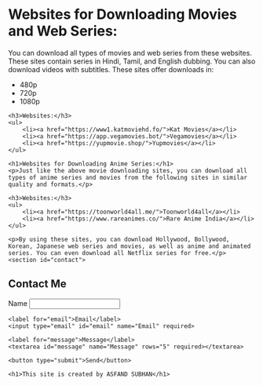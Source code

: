 <!DOCTYPE html>
<html>
<head>
    <title>All Sites on One Page</title>
    <link rel="stylesheet" href="style.css">
</head>
<body>
    <h1>Websites for Downloading Movies and Web Series:</h1>
    <p>You can download all types of movies and web series from these websites. These sites contain series in Hindi, Tamil, and English dubbing. You can also download videos with subtitles. These sites offer downloads in:</p>
    <ul>
        <li>480p</li>
        <li>720p</li>
        <li>1080p</li>
    </ul>

    <h3>Websites:</h3>
    <ul>
        <li><a href="https://www1.katmoviehd.fo/">Kat Movies</a></li>
        <li><a href="https://app.vegamovies.bot/">Vegamovies</a></li>
        <li><a href="https://yupmovie.shop/">Yupmovies</a></li>
    </ul>

    <h1>Websites for Downloading Anime Series:</h1>
    <p>Just like the above movie downloading sites, you can download all types of anime series and movies from the following sites in similar quality and formats.</p>

    <h3>Websites:</h3>
    <ul>
        <li><a href="https://toonworld4all.me/">Toonworld4all</a></li>
        <li><a href="https://www.rareanimes.co/">Rare Anime India</a></li>
    </ul>

    <p>By using these sites, you can download Hollywood, Bollywood, Korean, Japanese web series and movies, as well as anime and animated series. You can even download all Netflix series for free.</p>
    <section id="contact">
  <h2>Contact Me</h2>
  <form action="mailto:asfandsubhan515@gmail.com" method="POST" enctype="text/plain">
    <label for="name">Name</label>
    <input type="text" id="name" name="Name" required>

    <label for="email">Email</label>
    <input type="email" id="email" name="Email" required>

    <label for="message">Message</label>
    <textarea id="message" name="Message" rows="5" required></textarea>

    <button type="submit">Send</button>
  </form>
</section>

    <h1>This site is created by ASFAND SUBHAN</h1>
</body>
</html>
